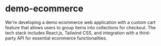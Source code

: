 # demo-ecommerce
We're developing a demo ecommerce web application with a custom cart feature that allows users to group items into collections for checkout. The tech stack includes React.js, Tailwind CSS, and integration with a third-party API for essential ecommerce functionalities.
